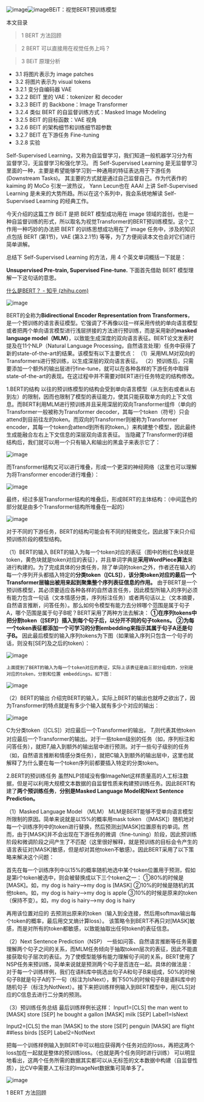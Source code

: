 ![image](https://github.com/icey-zhang/notebook/assets/54712081/907f3400-f769-40fe-b4bf-dd040f8022b9)![image](https://github.com/icey-zhang/notebook/assets/54712081/8862a191-6ccf-4bec-9d12-6559568c4407)BEiT：视觉BERT预训练模型


本文目录
>1 BERT 方法回顾

>2 BERT 可以直接用在视觉任务上吗？

>3 BEiT 原理分析
- 3.1 将图片表示为 image patches
- 3.2 将图片表示为 visual tokens
- 3.2.1 变分自编码器 VAE
- 3.2.2 BEIT 里的 VAE：tokenizer 和 decoder
- 3.2.3 BEIT 的 Backbone：Image Transformer
- 3.2.4 类似 BERT 的自监督训练方式：Masked Image Modeling
- 3.2.5 BEIT 的目标函数：VAE 视角
- 3.2.6 BEIT 的架构细节和训练细节超参数
- 3.2.7 BEIT 在下游任务 Fine-tuning
- 3.2.8 实验


Self-Supervised Learning，又称为自监督学习，我们知道一般机器学习分为有监督学习，无监督学习和强化学习。 而 Self-Supervised Learning 是无监督学习里面的一种，主要是希望能够学习到一种通用的特征表达用于下游任务 (Downstream Tasks)。 其主要的方式就是通过自己监督自己。作为代表作的 kaiming 的 MoCo 引发一波热议， Yann Lecun也在 AAAI 上讲 Self-Supervised Learning 是未来的大势所趋。所以在这个系列中，我会系统地解读 Self-Supervised Learning 的经典工作。


今天介绍的这篇工作 BEiT 是把 BERT 模型成功用在 image 领域的首创，也是一种自监督训练的形式，所以取名为视觉Transformer的BERT预训练模型。这个工作用一种巧妙的办法把 BERT 的训练思想成功用在了 image 任务中，涉及的知识点包括 BERT (第1节)，VAE (第3.2.1节) 等等，为了方便阅读本文也会对它们进行简单讲解。

总结下 Self-Supervised Learning 的方法，用 4 个英文单词概括一下就是：

**Unsupervised Pre-train, Supervised Fine-tune.**
下面首先借助 BERT 模型理解一下这句话的意思。

[什么是BERT？ - 知乎 (zhihu.com)](https://zhuanlan.zhihu.com/p/98855346)

![image](https://github.com/icey-zhang/notebook/assets/54712081/8d62b0b2-6188-408c-8572-3be37227868d)


BERT的全称为**Bidirectional Encoder Representation from Transformers**，是一个预训练的语言表征模型。它强调了不再像以往一样采用传统的单向语言模型或者把两个单向语言模型进行浅层拼接的方法进行预训练，而是采用新的**masked language model（MLM）**，以致能生成深度的双向语言表征。BERT论文发表时提及在11个NLP（Natural Language Processing，自然语言处理）任务中获得了新的state-of-the-art的结果。该模型有以下主要优点：
（1）采用MLM对双向的Transformers进行预训练，以生成深层的双向语言表征。
（2）预训练后，只需要添加一个额外的输出层进行fine-tune，就可以在各种各样的下游任务中取得state-of-the-art的表现。在这过程中并不需要对BERT进行任务特定的结构修改。

1.BERT的结构
以往的预训练模型的结构会受到单向语言模型（从左到右或者从右到左）的限制，因而也限制了模型的表征能力，使其只能获取单方向的上下文信息。而BERT利用MLM进行预训练并且采用深层的双向Transformer组件（单向的Transformer一般被称为Transformer decoder，其每一个token（符号）只会attend到目前往左的token。而双向的Transformer则被称为Transformer encoder，其每一个token会attend到所有的token。）来构建整个模型，因此最终生成能融合左右上下文信息的深层双向语言表征。
当隐藏了Transformer的详细结构后，我们就可以用一个只有输入和输出的黑盒子来表示它了：

![image](https://github.com/icey-zhang/notebook/assets/54712081/0d97e29a-ece0-4753-bef1-d1e86908d31e)

而Transformer结构又可以进行堆叠，形成一个更深的神经网络（这里也可以理解为将Transformer encoder进行堆叠）：

![image](https://github.com/icey-zhang/notebook/assets/54712081/a846f4ed-4393-43cf-b592-43b4df2a4d05)


最终，经过多层Transformer结构的堆叠后，形成BERT的主体结构：（中间蓝色的部分就是由多个Transformer结构所堆叠在一起的）

![image](https://github.com/icey-zhang/notebook/assets/54712081/7c75fe86-95a9-4681-86a7-7ded610cd7c8)


对于不同的下游任务，BERT的结构可能会有不同的轻微变化，因此接下来只介绍预训练阶段的模型结构。

（1）BERT的输入
BERT的输入为每一个token对应的表征（图中的粉红色块就是token，黄色块就是token对应的表征），并且单词字典是**采用WordPiece算法**来进行构建的。为了完成具体的分类任务，除了单词的token之外，作者还在输入的每一个序列开头都插入特定的**分类token（[CLS]）**，**该分类token对应的最后一个Transformer层输出被用来起到聚集整个序列表征信息的作用。**
由于BERT是一个预训练模型，其必须要适应各种各样的自然语言任务，因此模型所输入的序列必须有能力包含一句话（文本情感分类，序列标注任务）或者两句话以上（文本摘要，自然语言推断，问答任务）。那么如何令模型有能力去分辨哪个范围是属于句子A，哪个范围是属于句子B呢？BERT采用了两种方法去解决：
**①在序列tokens中把分割token（[SEP]）插入到每个句子后，以分开不同的句子tokens。
②为每一个token表征都添加一个可学习的分割embedding来指示其属于句子A还是句子B。**
因此最后模型的输入序列tokens为下图（如果输入序列只包含一个句子的话，则没有[SEP]及之后的token）：

![image](https://github.com/icey-zhang/notebook/assets/54712081/999c2a66-4e81-4216-9760-520c1797ca9e)



	上面提到了BERT的输入为每一个token对应的表征，实际上该表征是由三部分组成的，分别是对应的token，分割和位置 embeddings。如下图：

![image](https://github.com/icey-zhang/notebook/assets/54712081/bfd3f6a4-4a99-4b3b-bf4a-f27eeea8b1b5)


（2）BERT的输出
介绍完BERT的输入，实际上BERT的输出也就呼之欲出了，因为Transformer的特点就是有多少个输入就有多少个对应的输出：

![image](https://github.com/icey-zhang/notebook/assets/54712081/3ae32a39-c3c2-421b-bccf-c30c36fa43d1)


C为分类token（[CLS]）对应最后一个Transformer的输出， $T_i$则代表其他token对应最后一个Transformer的输出。对于一些token级别的任务（如，序列标注和问答任务），就把$T_i$输入到额外的输出层中进行预测。对于一些句子级别的任务（如，自然语言推断和情感分类任务），就把C输入到额外的输出层中，这里也就解释了为什么要在每一个token序列前都要插入特定的分类token。

2.BERT的预训练任务
虽然NLP领域没有像ImageNet这样质量高的人工标注数据，但是可以利用大规模文本数据的自监督性质来构建预训练任务。因此BERT构建了**两个预训练任务**，**分别是Masked Language Model和Next Sentence Prediction。**

（1）Masked Language Model （MLM）
	MLM是BERT能够不受单向语言模型所限制的原因。简单来说就是以15%的概率用mask token （[MASK]）随机地对每一个训练序列中的token进行替换，然后预测出[MASK]位置原有的单词。然而，由于[MASK]并不会出现在下游任务的微调（fine-tuning）阶段，因此预训练阶段和微调阶段之间产生了不匹配（这里很好解释，就是预训练的目标会令产生的语言表征对[MASK]敏感，但是却对其他token不敏感）。因此BERT采用了以下策略来解决这个问题：

首先在每一个训练序列中以15%的概率随机地选中某个token位置用于预测，假如是第i个token被选中，则会被替换成以下三个token之一：
①80%的时候是[MASK]。如，my dog is hairy——>my dog is [MASK]
②10%的时候是随机的其他token。如，my dog is hairy——>my dog is apple
③10%的时候是原来的token（保持不变）。如，my dog is hairy——>my dog is hairy

再用该位置对应的  去预测出原来的token（输入到全连接，然后用softmax输出每个token的概率，最后用交叉熵计算loss）。
该策略令到BERT不再只对[MASK]敏感，而是对所有的token都敏感，以致能抽取出任何token的表征信息。

（2）Next Sentence Prediction（NSP）
一些如问答、自然语言推断等任务需要理解两个句子之间的关系，而MLM任务倾向于抽取token层次的表征，因此不能直接获取句子层次的表征。为了使模型能够有能力理解句子间的关系，BERT使用了NSP任务来预训练，简单来说就是预测两个句子是否连在一起。具体的做法是：对于每一个训练样例，我们在语料库中挑选出句子A和句子B来组成，50%的时候句子B就是句子A的下一句（标注为IsNext），剩下50%的时候句子B是语料库中的随机句子（标注为NotNext）。接下来把训练样例输入到BERT模型中，用[CLS]对应的C信息去进行二分类的预测。

（3）预训练任务总结
最后训练样例长这样：
Input1=[CLS] the man went to [MASK] store [SEP] he bought a gallon [MASK] milk [SEP]
Label1=IsNext

Input2=[CLS] the man [MASK] to the store [SEP] penguin [MASK] are flight ##less birds [SEP]
Label2=NotNext

把每一个训练样例输入到BERT中可以相应获得两个任务对应的loss，再把这两个loss加在一起就是整体的预训练loss。（也就是两个任务同时进行训练）
可以明显地看出，这两个任务所需的数据其实都可以从无标签的文本数据中构建（自监督性质），比CV中需要人工标注的ImageNet数据集可简单多了。

![image](https://github.com/icey-zhang/notebook/assets/54712081/495bfd4f-0426-4664-a863-8ba5ea3a9d63)


1 BERT 方法回顾

